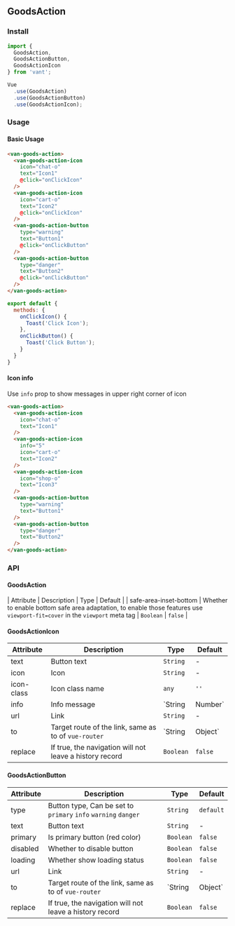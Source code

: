 ## GoodsAction

### Install
``` javascript
import {
  GoodsAction,
  GoodsActionButton,
  GoodsActionIcon
} from 'vant';

Vue
  .use(GoodsAction)
  .use(GoodsActionButton)
  .use(GoodsActionIcon);
```

### Usage
#### Basic Usage

```html
<van-goods-action>
  <van-goods-action-icon
    icon="chat-o"
    text="Icon1"
    @click="onClickIcon"
  />
  <van-goods-action-icon
    icon="cart-o"
    text="Icon2"
    @click="onClickIcon"
  />
  <van-goods-action-button
    type="warning"
    text="Button1"
    @click="onClickButton"
  />
  <van-goods-action-button
    type="danger"
    text="Button2"
    @click="onClickButton"
  />
</van-goods-action>
```

```javascript
export default {
  methods: {
    onClickIcon() {
      Toast('Click Icon');
    },
    onClickButton() {
      Toast('Click Button');
    }
  }
}
```

#### Icon info

Use `info` prop to show messages in upper right corner of icon

```html
<van-goods-action>
  <van-goods-action-icon
    icon="chat-o"
    text="Icon1"
  />
  <van-goods-action-icon
    info="5"
    icon="cart-o"
    text="Icon2"
  />
  <van-goods-action-icon
    icon="shop-o"
    text="Icon3"
  />
  <van-goods-action-button
    type="warning"
    text="Button1"
  />
  <van-goods-action-button
    type="danger"
    text="Button2"
  />
</van-goods-action>
```

### API

#### GoodsAction

| Attribute | Description | Type | Default |
| safe-area-inset-bottom | Whether to enable bottom safe area adaptation, to enable those features use `viewport-fit=cover` in the `viewport` meta tag | `Boolean` | `false` |

#### GoodsActionIcon

| Attribute | Description | Type | Default |
|------|------|------|------|
| text | Button text | `String` | - |
| icon | Icon | `String` | - |
| icon-class | Icon class name | `any` | `''` |
| info | Info message | `String | Number` | - |
| url | Link | `String` | - |
| to | Target route of the link, same as to of `vue-router` | `String | Object` | - |
| replace | If true, the navigation will not leave a history record | `Boolean` | `false` |

#### GoodsActionButton

| Attribute | Description | Type | Default |
|------|------|------|------|
| type | Button type, Can be set to `primary` `info` `warning` `danger` | `String` | `default` |
| text | Button text | `String` | - |
| primary | Is primary button (red color) | `Boolean` | `false` |
| disabled | Whether to disable button | `Boolean` | `false` |
| loading | Whether show loading status | `Boolean` | `false` |
| url | Link | `String` | - |
| to | Target route of the link, same as to of `vue-router` | `String | Object` | - |
| replace | If true, the navigation will not leave a history record | `Boolean` | `false` |
